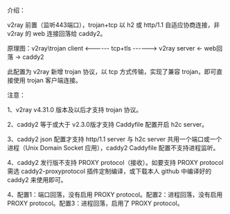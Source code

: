 介绍：

v2ray 前置（监听443端口），trojan+tcp 以 h2 或 http/1.1 自适应协商连接，非 v2ray 的 web 连接回落给 caddy2。

原理图：v2ray\trojan client <------ tcp+tls ------> v2ray server <- web回落 -> caddy2

此配置为 v2ray 新增 trojan 协议，以 tcp 方式传输，实现了兼容 trojan，即可直接使用 trojan 客户端连接。

注意：

1、v2ray v4.31.0 版本及以后才支持 trojan 协议。 

2、caddy2 等于或大于 v2.3.0版才支持 Caddyfile 配置开启 h2c server。

3、caddy2 json 配置才支持 http/1.1 server 与 h2c server 共用一个端口或一个进程（Unix Domain Socket 应用），caddy2 Caddyfile 配置不支持进程监听。

4、caddy2 发行版不支持 PROXY protocol（接收）。如要支持 PROXY protocol 需选 caddy2-proxyprotocol 插件定制编译，或下载本人 github 中编译好的 caddy2 来使用即可。

4、配置1：端口回落，没有启用 PROXY protocol。配置2：进程回落，没有启用 PROXY protocol。配置3：进程回落，启用了 PROXY protocol。
